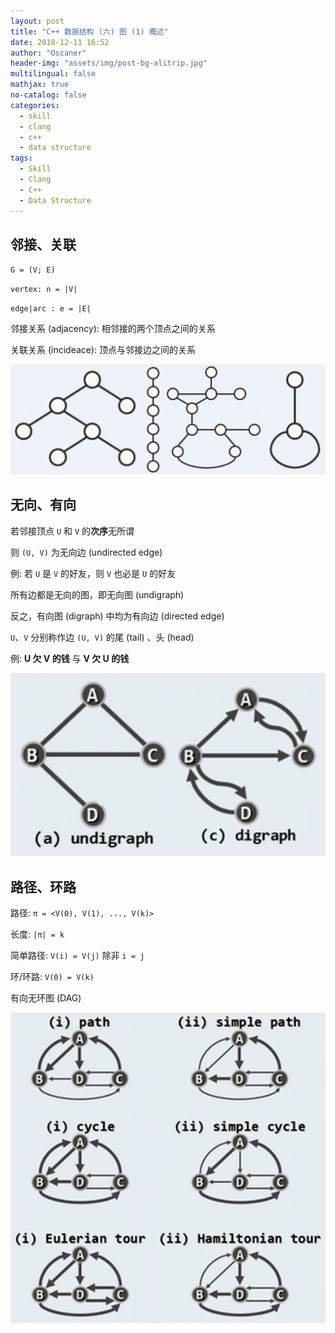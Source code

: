 ```yaml
---
layout: post
title: "C++ 数据结构 (六) 图 (1) 概述"
date: 2018-12-11 16:52
author: "Oscaner"
header-img: "assets/img/post-bg-alitrip.jpg"
multilingual: false
mathjax: true
no-catalog: false
categories:
  - skill
  - clang
  - c++
  - data structure
tags:
  - Skill
  - Clang
  - C++
  - Data Structure
---
```


## 邻接、关联

`G = (V; E)`

`vertex: n = |V|`

`edge|arc : e = |E|`

邻接关系 (adjacency): 相邻接的两个顶点之间的关系

关联关系 (incideace): 顶点与邻接边之间的关系

![1.png](/assets/img/in-post/skill/data-structure/post-map-intro/1.png)

## 无向、有向

若邻接顶点 `U` 和 `V` 的**次序**无所谓

则 `(U, V)` 为无向边 (undirected edge)

例: 若 `U` 是 `V` 的好友，则 `V` 也必是 `U` 的好友

所有边都是无向的图，即无向图 (undigraph)

反之，有向图 (digraph) 中均为有向边 (directed edge)

`U`、`V` 分别称作边 `(U, V)` 的尾 (tail) 、头 (head)

例: **U 欠 V 的钱** 与 **V 欠 U 的钱**

![2.png](/assets/img/in-post/skill/data-structure/post-map-intro/2.png)

## 路径、环路

路径: `π = <V(0), V(1), ..., V(k)>`

长度: `|π| = k`

简单路径: `V(i) = V(j)` 除非 `i = j`

环/环路: `V(0) = V(k)`

有向无环图 (DAG)

![3.png](/assets/img/in-post/skill/data-structure/post-map-intro/3.png)
